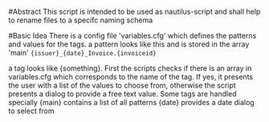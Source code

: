 #Abstract
This script is intended to be used as nautilus-script and shall help to rename files to a specifc naming schema

#Basic Idea
There is a config file 'variables.cfg' which defines the patterns and values for the tags.
a pattern looks like this and is stored in the array 'main'
```{issuer}_{date}_Invoice.{invoiceid}```

a tag looks like {something}. First the scripts checks if there is an array in variables.cfg which corresponds to the name of the tag. If yes, it presents the user with a list of the values to choose from, otherwise the script presents a dialog to provide a free text value. Some tags are handled specially
{main} contains a list of all patterns
{date} provides a date dialog to select from